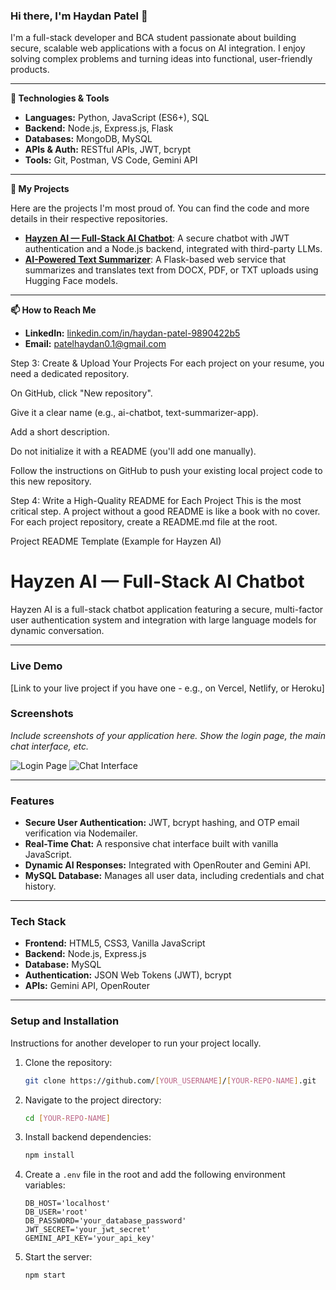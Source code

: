 ### Hi there, I'm Haydan Patel 👋

I'm a full-stack developer and BCA student passionate about building secure, scalable web applications with a focus on AI integration. I enjoy solving complex problems and turning ideas into functional, user-friendly products.

---

**🔧 Technologies & Tools**

* **Languages:** Python, JavaScript (ES6+), SQL
* **Backend:** Node.js, Express.js, Flask
* **Databases:** MongoDB, MySQL
* **APIs & Auth:** RESTful APIs, JWT, bcrypt
* **Tools:** Git, Postman, VS Code, Gemini API

---

**🔭 My Projects**

Here are the projects I'm most proud of. You can find the code and more details in their respective repositories.

* **[Hayzen AI — Full-Stack AI Chatbot](https://github.com/[YOUR_USERNAME]/HayzenAI-Repo-Name)**: A secure chatbot with JWT authentication and a Node.js backend, integrated with third-party LLMs.
* **[AI-Powered Text Summarizer](https://github.com/[YOUR_USERNAME]/Summarizer-Repo-Name)**: A Flask-based web service that summarizes and translates text from DOCX, PDF, or TXT uploads using Hugging Face models.

---

**📫 How to Reach Me**

* **LinkedIn:** [linkedin.com/in/haydan-patel-9890422b5](https://linkedin.com/in/haydan-patel-9890422b5)
* **Email:** [patelhaydan0.1@gmail.com](mailto:patelhaydan0.1@gmail.com)

Step 3: Create & Upload Your Projects
For each project on your resume, you need a dedicated repository.

On GitHub, click "New repository".

Give it a clear name (e.g., ai-chatbot, text-summarizer-app).

Add a short description.

Do not initialize it with a README (you'll add one manually).

Follow the instructions on GitHub to push your existing local project code to this new repository.

Step 4: Write a High-Quality README for Each Project
This is the most critical step. A project without a good README is like a book with no cover. For each project repository, create a README.md file at the root.

Project README Template (Example for Hayzen AI)
# Hayzen AI — Full-Stack AI Chatbot

Hayzen AI is a full-stack chatbot application featuring a secure, multi-factor user authentication system and integration with large language models for dynamic conversation.

---

### **Live Demo**

[Link to your live project if you have one - e.g., on Vercel, Netlify, or Heroku]

### **Screenshots**

*Include screenshots of your application here. Show the login page, the main chat interface, etc.*

![Login Page](link-to-your-screenshot.png)
![Chat Interface](link-to-your-screenshot.png)

---

### **Features**

* **Secure User Authentication:** JWT, bcrypt hashing, and OTP email verification via Nodemailer.
* **Real-Time Chat:** A responsive chat interface built with vanilla JavaScript.
* **Dynamic AI Responses:** Integrated with OpenRouter and Gemini API.
* **MySQL Database:** Manages all user data, including credentials and chat history.

---

### **Tech Stack**

* **Frontend:** HTML5, CSS3, Vanilla JavaScript
* **Backend:** Node.js, Express.js
* **Database:** MySQL
* **Authentication:** JSON Web Tokens (JWT), bcrypt
* **APIs:** Gemini API, OpenRouter

---

### **Setup and Installation**

Instructions for another developer to run your project locally.

1.  Clone the repository:
    ```bash
    git clone https://github.com/[YOUR_USERNAME]/[YOUR-REPO-NAME].git
    ```
2.  Navigate to the project directory:
    ```bash
    cd [YOUR-REPO-NAME]
    ```
3.  Install backend dependencies:
    ```bash
    npm install
    ```
4.  Create a `.env` file in the root and add the following environment variables:
    ```
    DB_HOST='localhost'
    DB_USER='root'
    DB_PASSWORD='your_database_password'
    JWT_SECRET='your_jwt_secret'
    GEMINI_API_KEY='your_api_key'
    ```
5.  Start the server:
    ```bash
    npm start
    ```
